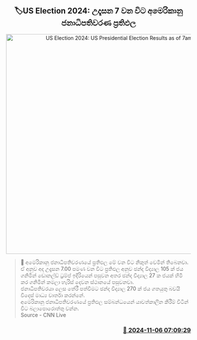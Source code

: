 <p align='center'><b><h2 align='center' title='US Election 2024: US Presidential Election Results as of 7am'>🏷US Election 2024: උදෑසන 7 වන විට අමෙරිකානු ජනාධිපතිවරණ ප්‍රතිඵල</h2></b></p>
<p align='center'><img src='https://helakuru.sgp1.cdn.digitaloceanspaces.com/esana/images/lib/us-election.jpg' width='600' alt='US Election 2024: US Presidential Election Results as of 7am'></p>

>📝 අමෙරිකානු ජනාධිපතිවරණයේ ප්‍රතිඵල මේ වන විට නිකුත් වෙමින් තිබෙනවා.<br>ඒ අනුව අද උදෑසන 7.00 පමණ වන විට ප්‍රතිඵල අනුව ඡන්ද විද්‍යාල 105 ක් ජය ගනිමින් ඩොනල්ඩ් ට්‍රම්ප් ඉදිරියෙන් පසුවන අතර ඡන්ද විද්‍යාල 27 ක ජයක් හිමි කර ගනිමින් කමලා හැරිස් දෙවන ස්ථානයේ පසුවනවා.<br>ජනාධිපතිවරයා ලෙස තේරී පත්වීමට ඡන්ද විද්‍යාල 270 ක් ජය ගතයුතු බවයි විදෙස් මාධ්‍ය වාර්තා කරන්නේ.<br>අමෙරිකානු ජනාධිපතිවරණයේ ප්‍රතිඵල සම්බන්ධයෙන් යාවත්කාලීන කිරීම් විටින් විට බලාපොරොත්තු වන්න.<br>Source - CNN Live<br>

<h3 align='right'><a href='https://www.helakuru.lk/esana/p/104786/'>📅 2024-11-06 07:09:29</a></h3>
